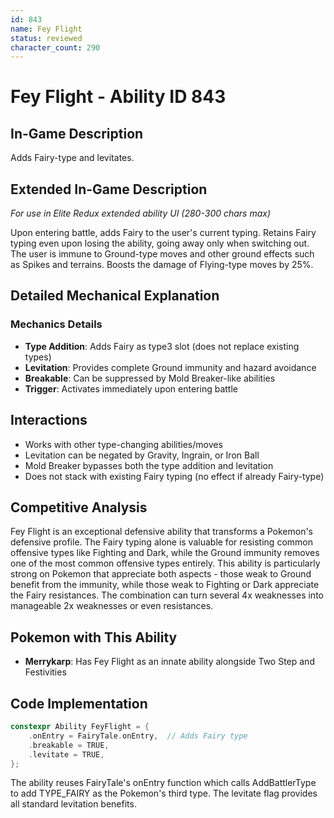```yaml
---
id: 843
name: Fey Flight
status: reviewed
character_count: 290
---
```


# Fey Flight - Ability ID 843

## In-Game Description
Adds Fairy-type and levitates.

## Extended In-Game Description
*For use in Elite Redux extended ability UI (280-300 chars max)*

Upon entering battle, adds Fairy to the user's current typing. Retains Fairy typing even upon losing the ability, going away only when switching out. The user is immune to Ground-type moves and other ground effects such as Spikes and terrains. Boosts the damage of Flying-type moves by 25%.

## Detailed Mechanical Explanation

### Mechanics Details
- **Type Addition**: Adds Fairy as type3 slot (does not replace existing types)
- **Levitation**: Provides complete Ground immunity and hazard avoidance
- **Breakable**: Can be suppressed by Mold Breaker-like abilities
- **Trigger**: Activates immediately upon entering battle

## Interactions
- Works with other type-changing abilities/moves
- Levitation can be negated by Gravity, Ingrain, or Iron Ball
- Mold Breaker bypasses both the type addition and levitation
- Does not stack with existing Fairy typing (no effect if already Fairy-type)

## Competitive Analysis
Fey Flight is an exceptional defensive ability that transforms a Pokemon's defensive profile. The Fairy typing alone is valuable for resisting common offensive types like Fighting and Dark, while the Ground immunity removes one of the most common offensive types entirely. This ability is particularly strong on Pokemon that appreciate both aspects - those weak to Ground benefit from the immunity, while those weak to Fighting or Dark appreciate the Fairy resistances. The combination can turn several 4x weaknesses into manageable 2x weaknesses or even resistances.

## Pokemon with This Ability
- **Merrykarp**: Has Fey Flight as an innate ability alongside Two Step and Festivities

## Code Implementation
```c
constexpr Ability FeyFlight = {
    .onEntry = FairyTale.onEntry,  // Adds Fairy type
    .breakable = TRUE,
    .levitate = TRUE,
};
```

The ability reuses FairyTale's onEntry function which calls AddBattlerType to add TYPE_FAIRY as the Pokemon's third type. The levitate flag provides all standard levitation benefits.
